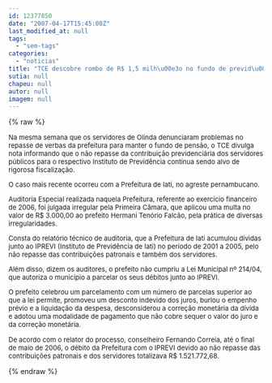 ```yaml
---
id: 12377850
date: "2007-04-17T15:45:00Z"
last_modified_at: null
tags:
  - "sem-tags"
categories:
  - "noticias"
title: "TCE descobre rombo de R$ 1,5 milh\u00e3o no fundo de previd\u00eancia de IATI"
sutia: null
chapeu: null
autor: null
imagem: null
---
```

{% raw %}
<p><FONT size=2></p>
<p><P>Na mesma semana que os servidores de Olinda denunciaram problemas no repasse de verbas da prefeitura para manter o fundo de pensão, o TCE divulga nota informando que o não repasse da contribuição previdenciária dos servidores públicos para o respectivo Instituto de Previdência continua sendo alvo de rigorosa fiscalização. </P></p>
<p><P>O caso mais recente ocorreu com a Prefeitura de Iati, no agreste pernambucano. </P></p>
<p><P>Auditoria Especial realizada naquela Prefeitura, referente ao exercício financeiro de 2006, foi julgada irregular pela Primeira Câmara, que aplicou uma multa no valor de R$ 3.000,00 ao prefeito Hermani Tenório Falcão, pela prática de diversas irregularidades.</P></p>
<p><P>Consta do relatório técnico de auditoria, que a Prefeitura de Iati acumulou dívidas junto ao IPREVI (Instituto de Previdência de Iati) no período de 2001 a 2005, pelo não repasse das contribuições patronais e também dos servidores. </P></p>
<p><P>Além disso, dizem os auditores, o prefeito não cumpriu a Lei Municipal nº 214/04, que autoriza o município a parcelar os seus débitos junto ao IPREVI. </P></p>
<p><P>O prefeito celebrou um parcelamento com um número de parcelas superior ao que a lei permite, promoveu um desconto indevido dos juros, burlou o empenho prévio e a liquidação da despesa, desconsiderou a correção monetária da dívida e adotou uma modalidade de pagamento que não cobre sequer o valor do juro e da correção monetária.</P></p>
<p><P>De acordo com o relator do processo, conselheiro Fernando Correia, até o final de maio de 2006, o débito da Prefeitura com o IPREVI devido ao não repasse das contribuições patronais e dos servidores totalizava R$ 1.521.772,68.</FONT></P> </p>
{% endraw %}